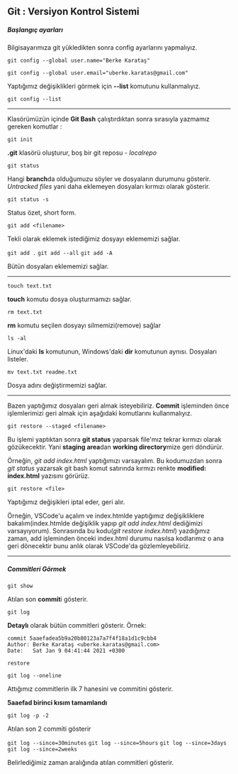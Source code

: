 ## Git : Versiyon Kontrol Sistemi

##### Başlangıç ayarları

Bilgisayarımıza git yükledikten sonra config ayarlarını yapmalıyız.

`git config --global user.name="Berke Karataş"`

`git config --global user.email="uberke.karatas@gmail.com"`

Yaptığımız değişiklikleri görmek için **--list** komutunu kullanmalıyız.

`git config --list`

___

Klasörümüzün içinde **Git Bash** çalıştırdıktan sonra sırasıyla yazmamız gereken komutlar :

`git init`

**.git** klasörü oluşturur, boş bir git reposu - *localrepo*

`git status`

Hangi **branch**da olduğumuzu söyler ve dosyaların durumunu gösterir. *Untracked files* yani daha eklemeyen dosyaları kırmızı olarak gösterir.

`git status -s`

Status özet, short form.

`git add <filename>`

Tekli olarak eklemek istediğimiz dosyayı eklememizi sağlar.


`git add .`
`git add --all`
`git add -A`

Bütün dosyaları eklememizi sağlar.

___

`touch text.txt`

**touch** komutu dosya oluşturmamızı sağlar.

`rm text.txt`

**rm** komutu seçilen dosyayı silmemizi(remove) sağlar

`ls -al`

Linux'daki **ls** komutunun, Windows'daki **dir** komutunun aynısı. Dosyaları listeler.

`mv text.txt readme.txt`

Dosya adını değiştirmemizi sağlar.

___

Bazen yaptığımız dosyaları geri almak isteyebiliriz. **Commit** işleminden önce işlemlerimizi geri almak için aşağıdaki komutlarını kullanmalıyız.

`git restore --staged <filename>`

Bu işlemi yaptıktan sonra **git status** yaparsak file'mız tekrar kırmızı olarak gözükecektir. Yani **staging area**dan **working directory**mize geri döndürür.

Örneğin, *git add index.html* yaptığımızı varsayalım. Bu kodumuzdan sonra *git status* yazarsak git bash komut satırında kırmızı renkte **modified: index.html** yazısını görürüz.

`git restore <file>`

Yaptığımız değişikleri iptal eder, geri alır. 

Örneğin, VSCode'u açalım ve index.htmlde yaptığımız değişikliklere bakalım(index.htmlde değişiklik yapıp *git add index.html* dediğimizi varsayıyorum). Sonrasında bu kodu(*git restore index.html*) yazdığımız zaman, add işleminden önceki index.html durumu nasılsa kodlarımız o ana geri dönecektir bunu anlık olarak VSCode'da gözlemleyebiliriz.

___

##### Commitleri Görmek 

`git show`

Atılan son **commit**i gösterir.

`git log`

**Detaylı** olarak bütün commitleri gösterir. Örnek:

```
commit 5aaefadea5b9a20b80123a7a7f4f18a1d1c9cbb4
Author: Berke Karataş <uberke.karatas@gmail.com>
Date:   Sat Jan 9 04:41:44 2021 +0300

restore

```

`git log --oneline`

Attığımız commitlerin ilk 7 hanesini ve commitini gösterir.

**5aaefad birinci kısım tamamlandı**

`git log -p -2`

Atılan son 2 commiti gösterir

`git log --since=30minutes`
`git log --since=5hours`
`git log --since=3days`
`git log --since=2weeks`

Belirlediğimiz zaman aralığında atılan commitleri gösterir. 
